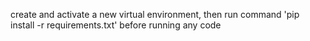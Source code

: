 create and activate a new virtual environment, then
run command
'pip install -r requirements.txt'
before running any code